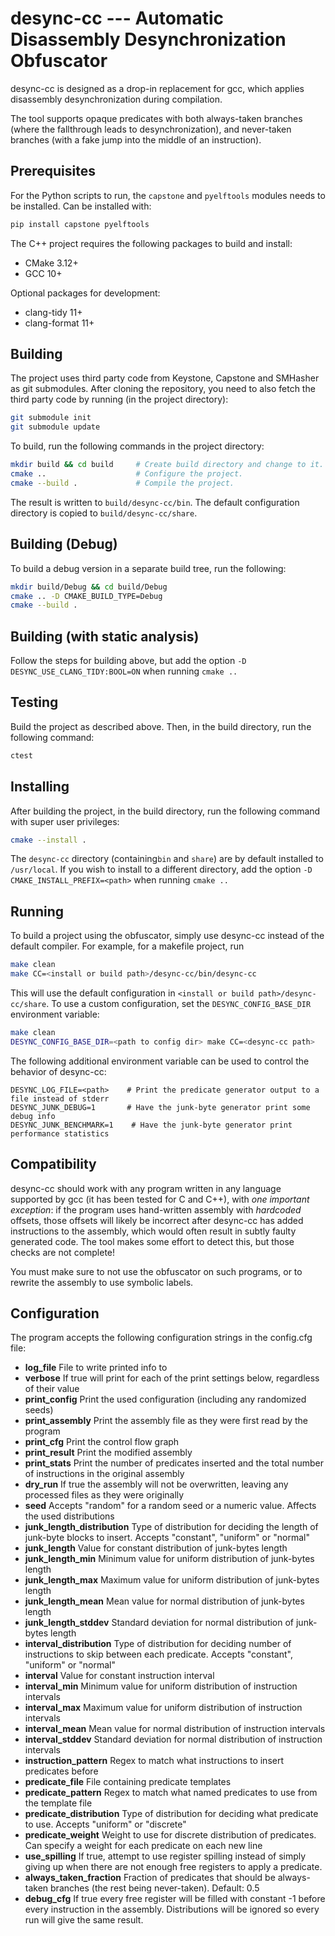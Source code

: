 # desync-cc --- Automatic Disassembly Desynchronization Obfuscator

desync-cc is designed as a drop-in replacement for gcc, which applies disassembly desynchronization during compilation. 

The tool supports opaque predicates with both always-taken branches (where the fallthrough leads to desynchronization), and never-taken branches (with a fake jump into the middle of an instruction).

## Prerequisites

For the Python scripts to run, the `capstone` and `pyelftools` modules needs to be installed.
Can be installed with:

```sh
pip install capstone pyelftools
```

The C++ project requires the following packages to build and install:

-   CMake 3.12+
-   GCC 10+

Optional packages for development:

-   clang-tidy 11+
-   clang-format 11+

## Building

The project uses third party code from Keystone, Capstone and SMHasher as git submodules. 
After cloning the repository, you need to also fetch the third party code by running (in the project directory):

```sh
git submodule init
git submodule update
```

To build, run the following commands in the project directory:

```sh
mkdir build && cd build     # Create build directory and change to it.
cmake ..                    # Configure the project.
cmake --build .             # Compile the project.
```

The result is written to `build/desync-cc/bin`. The default configuration directory is copied to `build/desync-cc/share`.

## Building (Debug)

To build a debug version in a separate build tree, run the following:

```sh
mkdir build/Debug && cd build/Debug
cmake .. -D CMAKE_BUILD_TYPE=Debug
cmake --build .
```

## Building (with static analysis)

Follow the steps for building above, but add the option `-D DESYNC_USE_CLANG_TIDY:BOOL=ON` when running `cmake ..`

## Testing

Build the project as described above.
Then, in the build directory, run the following command:

```sh
ctest
```

## Installing

After building the project, in the build directory, run the following command with super user privileges:

```sh
cmake --install .
```

The `desync-cc` directory (containing`bin` and `share`) are by default installed to `/usr/local`.
If you wish to install to a different directory, add the option `-D CMAKE_INSTALL_PREFIX=<path>` when running `cmake ..`

## Running

To build a project using the obfuscator, simply use desync-cc instead of the default compiler. For example, for a makefile project, run

```sh
make clean
make CC=<install or build path>/desync-cc/bin/desync-cc
```

This will use the default configuration in `<install or build path>/desync-cc/share`. To use a custom configuration, set the `DESYNC_CONFIG_BASE_DIR` environment variable:

```sh
make clean
DESYNC_CONFIG_BASE_DIR=<path to config dir> make CC=<desync-cc path>
```

The following additional environment variable can be used to control the behavior of desync-cc:

```
DESYNC_LOG_FILE=<path>    # Print the predicate generator output to a file instead of stderr
DESYNC_JUNK_DEBUG=1       # Have the junk-byte generator print some debug info
DESYNC_JUNK_BENCHMARK=1    # Have the junk-byte generator print performance statistics
```

## Compatibility

desync-cc should work with any program written in any language supported by gcc (it has been tested for C and C++), with *one important exception*: if the program uses hand-written assembly with _hardcoded_ offsets, those offsets will likely be incorrect after desync-cc has added instructions to the assembly, which would often result in subtly faulty generated code. The tool makes some effort to detect this, but those checks are not complete!

You must make sure to not use the obfuscator on such programs, or to rewrite the assembly to use symbolic labels.

## Configuration

The program accepts the following configuration strings in the config.cfg file:

* **log_file** File to write printed info to
* **verbose** If true will print for each of the print settings below, regardless of their value
* **print_config** Print the used configuration (including any randomized seeds)
* **print_assembly** Print the assembly file as they were first read by the program
* **print_cfg** Print the control flow graph
* **print_result** Print the modified assembly
* **print_stats** Print the number of predicates inserted and the total number of instructions in the original assembly
* **dry_run** If true the assembly will not be overwritten, leaving any processed files as they were originally
* **seed** Accepts "random" for a random seed or a numeric value. Affects the used distributions
* **junk_length_distribution** Type of distribution for deciding the length of junk-byte blocks to insert. Accepts "constant", "uniform" or "normal"
* **junk_length** Value for constant distribution of junk-bytes length
* **junk_length_min** Minimum value for uniform distribution of junk-bytes length
* **junk_length_max** Maximum value for uniform distribution of junk-bytes length
* **junk_length_mean** Mean value for normal distribution of junk-bytes length
* **junk_length_stddev** Standard deviation for normal distribution of junk-bytes length
* **interval_distribution** Type of distribution for deciding number of instructions to skip between each predicate. Accepts "constant", "uniform" or "normal"
* **interval** Value for constant instruction interval
* **interval_min** Minimum value for uniform distribution of instruction intervals
* **interval_max** Maximum value for uniform distribution of instruction intervals
* **interval_mean** Mean value for normal distribution of instruction intervals
* **interval_stddev** Standard deviation for normal distribution of instruction intervals
* **instruction_pattern** Regex to match what instructions to insert predicates before
* **predicate_file** File containing predicate templates
* **predicate_pattern** Regex to match what named predicates to use from the template file
* **predicate_distribution** Type of distribution for deciding what predicate to use. Accepts "uniform" or "discrete"
* **predicate_weight** Weight to use for discrete distribution of predicates. Can specify a weight for each predicate on each new line
* **use_spilling** If true, attempt to use register spilling instead of simply giving up when there are not enough free registers to apply a predicate.
* **always_taken_fraction** Fraction of predicates that should be always-taken branches (the rest being never-taken). Default: 0.5
* **debug_cfg** If true every free register will be filled with constant -1 before every instruction in the assembly. Distributions will be ignored so every run will give the same result.

